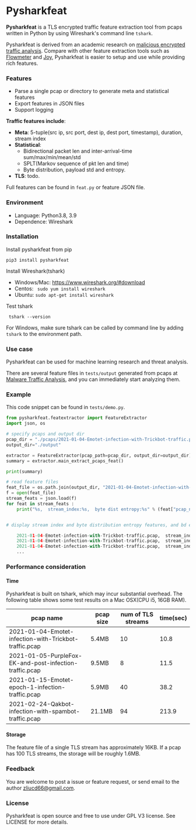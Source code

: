 # Pysharkfeat

**Pysharkfeat** is a TLS encrypted traffic feature extraction tool from pcaps written in Python by using Wireshark's command line ```tshark```. 

Pysharkfeat is derived from an academic research on [malicious encrypted traffic analysis](https://www.yurenliu.com/research). Compare with other feature extraction tools such as [Flowmeter](https://github.com/ahlashkari/CICFlowMeter) and [Joy](https://github.com/cisco/joy), Pysharkfeat is easier to setup and use while providing rich features.


### Features
 - Parse a single pcap or directory to generate meta and statistical features
 - Export features in JSON files
 - Support logging 

**Traffic features include**:

 - **Meta**: 5-tuple(src ip, src port, dest ip, dest port, timestamp), duration, stream index
 - **Statistical**: 
     - Bidirectional packet len and inter-arrival-time sum/max/min/mean/std
     - SPLT(Markov sequence of pkt len and time) 
     - Byte distribution, payload std and entropy.
 - **TLS**: todo. 

 Full features can be found in ```feat.py``` or feature JSON file.

 ### Environment
- Language: Python3.8, 3.9  
- Dependence: Wireshark


### Installation
Install pysharkfeat from pip

``` pip3 install pysharkfeat ```

Install Wireshark(tshark)

 - Windows/Mac: https://www.wireshark.org/#download 
 - Centos: ``` sudo yum install wireshark```
 - Ubuntu: ``` sudo apt-get install wireshark ```


Test  tshark

``` tshark --version```

For Windows, make sure tshark can be called by command line by adding ```tshark``` to the environment path.

### Use case

Pysharkfeat can be used for machine learning research and threat analysis. 

There are several feature files in ```tests/output``` generated from pcaps at [Malware Traffic Analysis](https://www.malware-traffic-analysis.net/2021/index.html), and you can immediately start analyzing them.

### Example

This code snippet can be found in ```tests/demo.py```. 

```python
from pysharkfeat.featextractor import FeatureExtractor
import json, os

# specify pcaps and output dir
pcap_dir = "./pcaps/2021-01-04-Emotet-infection-with-Trickbot-traffic.pcap"
output_dir="./output"

extractor = FeatureExtractor(pcap_path=pcap_dir, output_dir=output_dir)
summary = extractor.main_extract_pcaps_feat()

print(summary)

# read feature files
feat_file = os.path.join(output_dir, "2021-01-04-Emotet-infection-with-Trickbot-traffic.json")
f = open(feat_file)
stream_feats = json.load(f)
for feat in stream_feats :
    print("%s,  stream_index:%s,  byte dist entropy:%s" % (feat["pcap_name"], feat["stream_index"], feat["bd_entropy"]))


# display stream index and byte distribution entropy features, and bd entropies are very close.

    2021-01-04-Emotet-infection-with-Trickbot-traffic.pcap,  stream_index:3,  byte dist entropy:7.999464797314957
    2021-01-04-Emotet-infection-with-Trickbot-traffic.pcap,  stream_index:7,  byte dist entropy:7.903172099500442
    2021-01-04-Emotet-infection-with-Trickbot-traffic.pcap,  stream_index:9,  byte dist entropy:7.9876935373284805
    ...

```

### Performance consideration

#### Time
Pysharkfeat is built on tshark, which may incur substantial overhead. The following table shows some test results on a Mac OSX(CPU i5, 16GB RAM).

| pcap name                                                | pcap size | num of TLS streams | time(sec) |
|----------------------------------------------------------|-----------|--------------------|-----------|
| 2021-01-04-Emotet-infection-with-Trickbot-traffic.pcap | 5.4MB     | 10                 | 10.8      |
| 2021-01-05-PurpleFox-EK-and-post-infection-traffic.pcap  | 9.5MB     | 8                  | 11.5      |
| 2021-01-15-Emotet-epoch-1-infection-traffic.pcap       | 5.9MB     | 40                    | 38.2      |
| 2021-02-24-Qakbot-infection-with-spambot-traffic.pcap    | 21.1MB    | 94                 | 213.9     |

#### Storage
The feature file of a single TLS stream has approximately 16KB. If a pcap has 100 TLS streams, the storage will be roughly 1.6MB.

### Feedback
You are welcome to post a issue or feature request, or send email to the author <zliucd66@gmail.com>. 

### License 
Pysharkfeat is open source and free to use under GPL V3 license. See LICENSE for more details.




